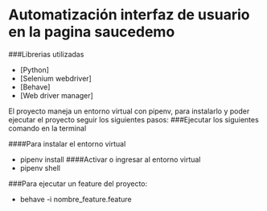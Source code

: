 # Automatización interfaz de usuario en la pagina saucedemo

###Librerias utilizadas
* [Python]
* [Selenium webdriver]
* [Behave]
* [Web driver manager]

El proyecto maneja un entorno virtual con pipenv, para instalarlo y poder ejecutar el proyecto seguir los siguientes pasos: 
###Ejecutar los siguientes comando en la terminal

####Para instalar el entorno virtual
* pipenv install 
####Activar o ingresar al entorno virtual 
* pipenv shell

###Para ejecutar un feature del proyecto:
* behave -i nombre_feature.feature